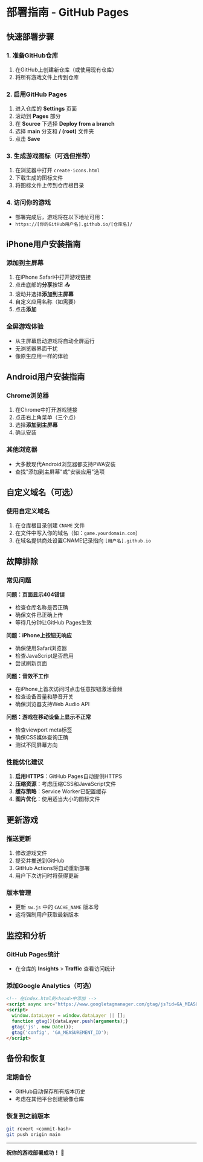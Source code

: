 # 部署指南 - GitHub Pages

## 快速部署步骤

### 1. 准备GitHub仓库
1. 在GitHub上创建新仓库（或使用现有仓库）
2. 将所有游戏文件上传到仓库

### 2. 启用GitHub Pages
1. 进入仓库的 **Settings** 页面
2. 滚动到 **Pages** 部分
3. 在 **Source** 下选择 **Deploy from a branch**
4. 选择 **main** 分支和 **/ (root)** 文件夹
5. 点击 **Save**

### 3. 生成游戏图标（可选但推荐）
1. 在浏览器中打开 `create-icons.html`
2. 下载生成的图标文件
3. 将图标文件上传到仓库根目录

### 4. 访问你的游戏
- 部署完成后，游戏将在以下地址可用：
- `https://[你的GitHub用户名].github.io/[仓库名]/`

## iPhone用户安装指南

### 添加到主屏幕
1. 在iPhone Safari中打开游戏链接
2. 点击底部的**分享**按钮 📤
3. 滚动并选择**添加到主屏幕**
4. 自定义应用名称（如需要）
5. 点击**添加**

### 全屏游戏体验
- 从主屏幕启动游戏将自动全屏运行
- 无浏览器界面干扰
- 像原生应用一样的体验

## Android用户安装指南

### Chrome浏览器
1. 在Chrome中打开游戏链接
2. 点击右上角菜单（三个点）
3. 选择**添加到主屏幕**
4. 确认安装

### 其他浏览器
- 大多数现代Android浏览器都支持PWA安装
- 查找"添加到主屏幕"或"安装应用"选项

## 自定义域名（可选）

### 使用自定义域名
1. 在仓库根目录创建 `CNAME` 文件
2. 在文件中写入你的域名（如：`game.yourdomain.com`）
3. 在域名提供商处设置CNAME记录指向 `[用户名].github.io`

## 故障排除

### 常见问题

**问题：页面显示404错误**
- 检查仓库名称是否正确
- 确保文件已正确上传
- 等待几分钟让GitHub Pages生效

**问题：iPhone上按钮无响应**
- 确保使用Safari浏览器
- 检查JavaScript是否启用
- 尝试刷新页面

**问题：音效不工作**
- 在iPhone上首次访问时点击任意按钮激活音频
- 检查设备音量和静音开关
- 确保浏览器支持Web Audio API

**问题：游戏在移动设备上显示不正常**
- 检查viewport meta标签
- 确保CSS媒体查询正确
- 测试不同屏幕方向

### 性能优化建议

1. **启用HTTPS**：GitHub Pages自动提供HTTPS
2. **压缩资源**：考虑压缩CSS和JavaScript文件
3. **缓存策略**：Service Worker已配置缓存
4. **图片优化**：使用适当大小的图标文件

## 更新游戏

### 推送更新
1. 修改游戏文件
2. 提交并推送到GitHub
3. GitHub Actions将自动重新部署
4. 用户下次访问时将获得更新

### 版本管理
- 更新 `sw.js` 中的 `CACHE_NAME` 版本号
- 这将强制用户获取最新版本

## 监控和分析

### GitHub Pages统计
- 在仓库的 **Insights** > **Traffic** 查看访问统计

### 添加Google Analytics（可选）
```html
<!-- 在index.html的<head>中添加 -->
<script async src="https://www.googletagmanager.com/gtag/js?id=GA_MEASUREMENT_ID"></script>
<script>
  window.dataLayer = window.dataLayer || [];
  function gtag(){dataLayer.push(arguments);}
  gtag('js', new Date());
  gtag('config', 'GA_MEASUREMENT_ID');
</script>
```

## 备份和恢复

### 定期备份
- GitHub自动保存所有版本历史
- 考虑在其他平台创建镜像仓库

### 恢复到之前版本
```bash
git revert <commit-hash>
git push origin main
```

---

**祝你的游戏部署成功！** 🚀